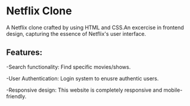# Netflix Clone
A Netflix clone crafted by using HTML and CSS.An excercise in frontend design, capturing the essence of Netflix's user interface.

## Features:
-Search functionality: Find specific movies/shows.

-User Authentication: Login system to enusre authentic users.

-Responsive design: This website is completely responsive and mobile-friendly.

